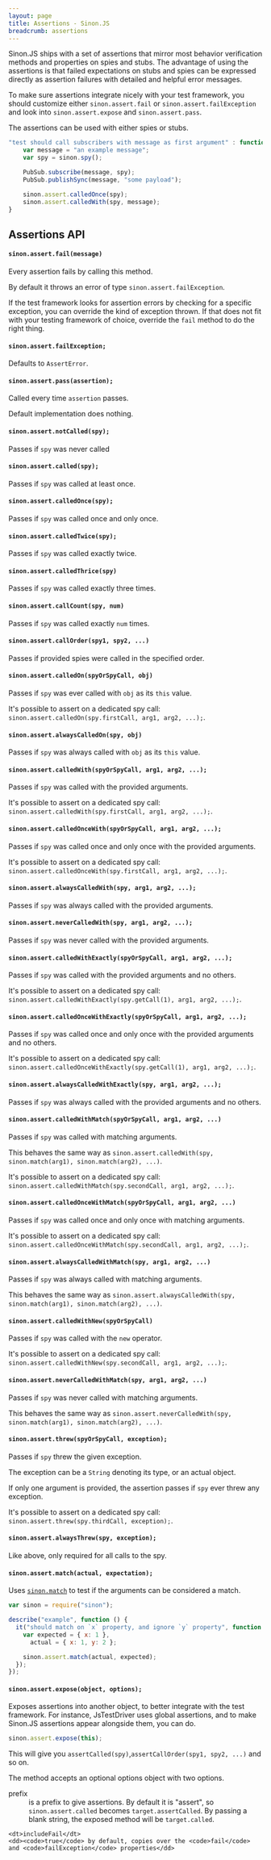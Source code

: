 ```yaml
---
layout: page
title: Assertions - Sinon.JS
breadcrumb: assertions
---
```


Sinon.JS ships with a set of assertions that mirror most behavior verification methods and properties on spies and stubs. The advantage of using the assertions is that failed expectations on stubs and spies can be expressed directly as assertion failures with detailed and helpful error messages.

To make sure assertions integrate nicely with your test framework, you should customize either `sinon.assert.fail` or `sinon.assert.failException` and look into `sinon.assert.expose` and `sinon.assert.pass`.

The assertions can be used with either spies or stubs.

```javascript
"test should call subscribers with message as first argument" : function () {
    var message = "an example message";
    var spy = sinon.spy();

    PubSub.subscribe(message, spy);
    PubSub.publishSync(message, "some payload");

    sinon.assert.calledOnce(spy);
    sinon.assert.calledWith(spy, message);
}
```

## Assertions API

#### `sinon.assert.fail(message)`

Every assertion fails by calling this method.

By default it throws an error of type `sinon.assert.failException`.

If the test framework looks for assertion errors by checking for a specific exception, you can override the kind of exception thrown. If that does not fit with your testing framework of choice, override the `fail` method to do the right thing.

#### `sinon.assert.failException;`

Defaults to `AssertError`.

#### `sinon.assert.pass(assertion);`

Called every time `assertion` passes.

Default implementation does nothing.

#### `sinon.assert.notCalled(spy);`

Passes if `spy` was never called

#### `sinon.assert.called(spy);`

Passes if `spy` was called at least once.

#### `sinon.assert.calledOnce(spy);`

Passes if `spy` was called once and only once.

#### `sinon.assert.calledTwice(spy);`

Passes if `spy` was called exactly twice.

#### `sinon.assert.calledThrice(spy)`

Passes if `spy` was called exactly three times.

#### `sinon.assert.callCount(spy, num)`

Passes if `spy` was called exactly `num` times.

#### `sinon.assert.callOrder(spy1, spy2, ...)`

Passes if provided spies were called in the specified order.

#### `sinon.assert.calledOn(spyOrSpyCall, obj)`

Passes if `spy` was ever called with `obj` as its `this` value.

It's possible to assert on a dedicated spy call: `sinon.assert.calledOn(spy.firstCall, arg1, arg2, ...);`.

#### `sinon.assert.alwaysCalledOn(spy, obj)`

Passes if `spy` was always called with `obj` as its `this` value.

#### `sinon.assert.calledWith(spyOrSpyCall, arg1, arg2, ...);`

Passes if `spy` was called with the provided arguments.

It's possible to assert on a dedicated spy call: `sinon.assert.calledWith(spy.firstCall, arg1, arg2, ...);`.

#### `sinon.assert.calledOnceWith(spyOrSpyCall, arg1, arg2, ...);`

Passes if `spy` was called once and only once with the provided arguments.

It's possible to assert on a dedicated spy call: `sinon.assert.calledOnceWith(spy.firstCall, arg1, arg2, ...);`.

#### `sinon.assert.alwaysCalledWith(spy, arg1, arg2, ...);`

Passes if `spy` was always called with the provided arguments.

#### `sinon.assert.neverCalledWith(spy, arg1, arg2, ...);`

Passes if `spy` was never called with the provided arguments.

#### `sinon.assert.calledWithExactly(spyOrSpyCall, arg1, arg2, ...);`

Passes if `spy` was called with the provided arguments and no others.

It's possible to assert on a dedicated spy call: `sinon.assert.calledWithExactly(spy.getCall(1), arg1, arg2, ...);`.

#### `sinon.assert.calledOnceWithExactly(spyOrSpyCall, arg1, arg2, ...);`

Passes if `spy` was called once and only once with the provided arguments and no others.

It's possible to assert on a dedicated spy call: `sinon.assert.calledOnceWithExactly(spy.getCall(1), arg1, arg2, ...);`.

#### `sinon.assert.alwaysCalledWithExactly(spy, arg1, arg2, ...);`

Passes if `spy` was always called with the provided arguments and no others.

#### `sinon.assert.calledWithMatch(spyOrSpyCall, arg1, arg2, ...)`

Passes if `spy` was called with matching arguments.

This behaves the same way as `sinon.assert.calledWith(spy, sinon.match(arg1), sinon.match(arg2), ...)`.

It's possible to assert on a dedicated spy call: `sinon.assert.calledWithMatch(spy.secondCall, arg1, arg2, ...);`.

#### `sinon.assert.calledOnceWithMatch(spyOrSpyCall, arg1, arg2, ...)`

Passes if `spy` was called once and only once with matching arguments.

It's possible to assert on a dedicated spy call: `sinon.assert.calledOnceWithMatch(spy.secondCall, arg1, arg2, ...);`.

#### `sinon.assert.alwaysCalledWithMatch(spy, arg1, arg2, ...)`

Passes if `spy` was always called with matching arguments.

This behaves the same way as `sinon.assert.alwaysCalledWith(spy, sinon.match(arg1), sinon.match(arg2), ...)`.

#### `sinon.assert.calledWithNew(spyOrSpyCall)`

Passes if `spy` was called with the `new` operator.

It's possible to assert on a dedicated spy call: `sinon.assert.calledWithNew(spy.secondCall, arg1, arg2, ...);`.

#### `sinon.assert.neverCalledWithMatch(spy, arg1, arg2, ...)`

Passes if `spy` was never called with matching arguments.

This behaves the same way as `sinon.assert.neverCalledWith(spy, sinon.match(arg1), sinon.match(arg2), ...)`.

#### `sinon.assert.threw(spyOrSpyCall, exception);`

Passes if `spy` threw the given exception.

The exception can be a `String` denoting its type, or an actual object.

If only one argument is provided, the assertion passes if `spy` ever threw any exception.

It's possible to assert on a dedicated spy call: `sinon.assert.threw(spy.thirdCall, exception);`.

#### `sinon.assert.alwaysThrew(spy, exception);`

Like above, only required for all calls to the spy.

#### `sinon.assert.match(actual, expectation);`

Uses [`sinon.match`](../matchers) to test if the arguments can be considered a match.

```javascript
var sinon = require("sinon");

describe("example", function () {
  it("should match on `x` property, and ignore `y` property", function () {
    var expected = { x: 1 },
      actual = { x: 1, y: 2 };

    sinon.assert.match(actual, expected);
  });
});
```

#### `sinon.assert.expose(object, options);`

Exposes assertions into another object, to better integrate with the test framework. For instance, JsTestDriver uses global assertions, and to make Sinon.JS assertions appear alongside them, you can do.

```javascript
sinon.assert.expose(this);
```

This will give you `assertCalled(spy)`,`assertCallOrder(spy1, spy2, ...)` and so on.

The method accepts an optional options object with two options.

<dl>
    <dt>prefix</dt>
    <dd>is a prefix to give assertions. By default it is "assert", so <code>sinon.assert.called</code> becomes <code>target.assertCalled</code>. By passing a blank string, the exposed method will be <code>target.called</code>.</dd>

    <dt>includeFail</dt>
    <dd><code>true</code> by default, copies over the <code>fail</code> and <code>failException</code> properties</dd>

</dl>
